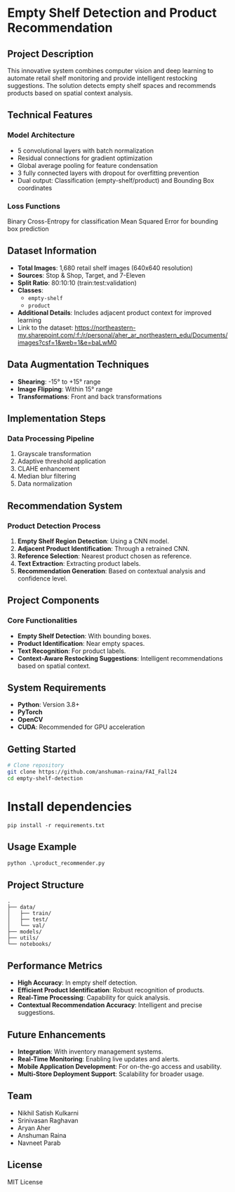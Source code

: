# Empty Shelf Detection and Product Recommendation

## Project Description
This innovative system combines computer vision and deep learning to automate retail shelf monitoring and provide intelligent restocking suggestions. The solution detects empty shelf spaces and recommends products based on spatial context analysis.

## Technical Features

### Model Architecture
- 5 convolutional layers with batch normalization
- Residual connections for gradient optimization
- Global average pooling for feature condensation
- 3 fully connected layers with dropout for overfitting prevention
- Dual output: Classification (empty-shelf/product) and Bounding Box coordinates

### Loss Functions
Binary Cross-Entropy for classification
Mean Squared Error for bounding box prediction


## Dataset Information

- **Total Images**: 1,680 retail shelf images (640x640 resolution)
- **Sources**: Stop & Shop, Target, and 7-Eleven
- **Split Ratio**: 80:10:10 (train:test:validation)
- **Classes**: 
  - `empty-shelf`
  - `product`
- **Additional Details**: Includes adjacent product context for improved learning
-  Link to the dataset: https://northeastern-my.sharepoint.com/:f:/r/personal/aher_ar_northeastern_edu/Documents/images?csf=1&web=1&e=baLwM0

## Data Augmentation Techniques

- **Shearing**: -15° to +15° range
- **Image Flipping**: Within 15° range
- **Transformations**: Front and back transformations
  
## Implementation Steps

### Data Processing Pipeline
1. Grayscale transformation
2. Adaptive threshold application
3. CLAHE enhancement
4. Median blur filtering
5. Data normalization


## Recommendation System

### Product Detection Process
1. **Empty Shelf Region Detection**: Using a CNN model.
2. **Adjacent Product Identification**: Through a retrained CNN.
3. **Reference Selection**: Nearest product chosen as reference.
4. **Text Extraction**: Extracting product labels.
5. **Recommendation Generation**: Based on contextual analysis and confidence level.

## Project Components

### Core Functionalities
- **Empty Shelf Detection**: With bounding boxes.
- **Product Identification**: Near empty spaces.
- **Text Recognition**: For product labels.
- **Context-Aware Restocking Suggestions**: Intelligent recommendations based on spatial context.

## System Requirements

- **Python**: Version 3.8+
- **PyTorch**
- **OpenCV**
- **CUDA**: Recommended for GPU acceleration

## Getting Started

```bash
# Clone repository
git clone https://github.com/anshuman-raina/FAI_Fall24
cd empty-shelf-detection
```

# Install dependencies
```
pip install -r requirements.txt
```

## Usage Example

```python
python .\product_recommender.py
```

## Project Structure

```text
.
├── data/
│   ├── train/
│   ├── test/
│   └── val/
├── models/
├── utils/
└── notebooks/
```

## Performance Metrics

- **High Accuracy**: In empty shelf detection.
- **Efficient Product Identification**: Robust recognition of products.
- **Real-Time Processing**: Capability for quick analysis.
- **Contextual Recommendation Accuracy**: Intelligent and precise suggestions.

## Future Enhancements

- **Integration**: With inventory management systems.
- **Real-Time Monitoring**: Enabling live updates and alerts.
- **Mobile Application Development**: For on-the-go access and usability.
- **Multi-Store Deployment Support**: Scalability for broader usage.


## Team
- Nikhil Satish Kulkarni
- Srinivasan Raghavan
- Aryan Aher
- Anshuman Raina
- Navneet Parab

## License
MIT License
